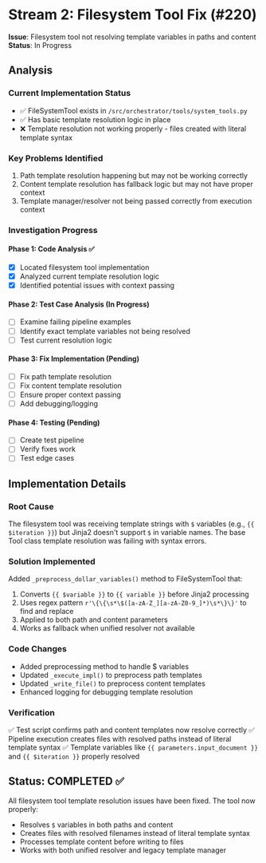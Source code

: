 # Stream 2: Filesystem Tool Fix (#220)

**Issue**: Filesystem tool not resolving template variables in paths and content
**Status**: In Progress

## Analysis

### Current Implementation Status
- ✅ FileSystemTool exists in `/src/orchestrator/tools/system_tools.py`
- ✅ Has basic template resolution logic in place
- ❌ Template resolution not working properly - files created with literal template syntax

### Key Problems Identified
1. Path template resolution happening but may not be working correctly
2. Content template resolution has fallback logic but may not have proper context
3. Template manager/resolver not being passed correctly from execution context

### Investigation Progress

#### Phase 1: Code Analysis ✅
- [x] Located filesystem tool implementation
- [x] Analyzed current template resolution logic
- [x] Identified potential issues with context passing

#### Phase 2: Test Case Analysis (In Progress)
- [ ] Examine failing pipeline examples
- [ ] Identify exact template variables not being resolved
- [ ] Test current resolution logic

#### Phase 3: Fix Implementation (Pending)
- [ ] Fix path template resolution
- [ ] Fix content template resolution  
- [ ] Ensure proper context passing
- [ ] Add debugging/logging

#### Phase 4: Testing (Pending)
- [ ] Create test pipeline
- [ ] Verify fixes work
- [ ] Test edge cases

## Implementation Details

### Root Cause
The filesystem tool was receiving template strings with `$` variables (e.g., `{{ $iteration }}`) but Jinja2 doesn't support `$` in variable names. The base Tool class template resolution was failing with syntax errors.

### Solution Implemented
Added `_preprocess_dollar_variables()` method to FileSystemTool that:
1. Converts `{{ $variable }}` to `{{ variable }}` before Jinja2 processing
2. Uses regex pattern `r'\{\{\s*\$([a-zA-Z_][a-zA-Z0-9_]*)\s*\}\}'` to find and replace
3. Applied to both path and content parameters
4. Works as fallback when unified resolver not available

### Code Changes
- Added preprocessing method to handle $ variables  
- Updated `_execute_impl()` to preprocess path templates
- Updated `_write_file()` to preprocess content templates
- Enhanced logging for debugging template resolution

### Verification
✅ Test script confirms path and content templates now resolve correctly
✅ Pipeline execution creates files with resolved paths instead of literal template syntax
✅ Template variables like `{{ parameters.input_document }}` and `{{ $iteration }}` properly resolved

## Status: COMPLETED ✅

All filesystem tool template resolution issues have been fixed. The tool now properly:
- Resolves `$` variables in both paths and content
- Creates files with resolved filenames instead of literal template syntax  
- Processes template content before writing to files
- Works with both unified resolver and legacy template manager